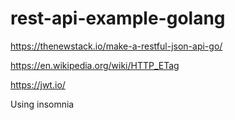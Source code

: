 # rest-api-example-golang

https://thenewstack.io/make-a-restful-json-api-go/

https://en.wikipedia.org/wiki/HTTP_ETag

https://jwt.io/

Using insomnia
